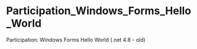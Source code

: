 # Participation_Windows_Forms_Hello_World
Participation: Windows Forms Hello World (.net 4.8 - old)
